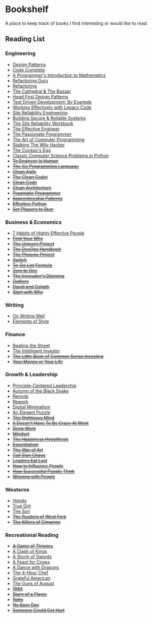 # Bookshelf

A place to keep track of books I find interesting or would like to read.

## Reading List

### Engineering

* [Design Patterns](https://www.amazon.com/gp/product/9332555400/)
* [Code Complete](https://www.amazon.com/gp/product/0735619670/)
* [A Programmer's Introduction to Mathematics](https://www.amazon.com/gp/product/1727125452/)
* [Refactoring Guru](https://refactoring.guru/)
* [Refactoring](https://www.amazon.com/Refactoring-Improving-Existing-Addison-Wesley-Signature/dp/0134757599/)
* [The Cathedral & The Bazaar](https://www.amazon.com/Cathedral-Bazaar-Musings-Accidental-Revolutionary/dp/1565927249/)
* [Head First Design Patterns](https://www.amazon.com/gp/product/B00AA36RZY)
* [Test Driven Development: By Example](https://www.amazon.com/gp/product/0321146530)
* [Working Effectively with Legacy Code](https://www.amazon.com/Working-Effectively-Legacy-Michael-Feathers/dp/0131177052)
* [Site Reliability Engineering](https://landing.google.com/sre/books/)
* [Building Secure & Reliable Systems](https://landing.google.com/sre/books/)
* [The Site Reliability Workbook](https://landing.google.com/sre/books/)
* [The Effective Engineer](https://www.amazon.com/Effective-Engineer-Engineering-Disproportionate-Meaningful/dp/0996128107)
* [The Passionate Programmer](https://www.amazon.com/Passionate-Programmer-Remarkable-Development-Pragmatic-dp-1934356344/dp/1934356344/)
* [The Art of Computer Programming](https://www.amazon.com/Computer-Programming-Volumes-1-4A-Boxed/dp/0321751043)
* [Stalking The Wily Hacker](http://pdf.textfiles.com/academics/wilyhacker.pdf)
* [The Cuckoo's Egg](https://www.amazon.com/Cuckoos-Egg-Tracking-Computer-Espionage/dp/1416507787)
* [Classic Computer Science Problems in Python](https://www.manning.com/books/classic-computer-science-problems-in-python)
* ~~[To Engineer Is Human](https://www.amazon.com/Engineer-Human-Failure-Successful-Design/dp/0679734163)~~
* ~~[The Go Programming Language](https://www.gopl.io/)~~
* ~~[Clean Agile](https://www.amazon.com/Clean-Agile-Basics-Robert-Martin/dp/0135781868)~~
* ~~[The Clean Coder](https://www.amazon.com/gp/product/B0050JLC9Y/)~~
* ~~[Clean Code](https://www.safaribooksonline.com/library/view/clean-code/9780136083238/)~~
* ~~[Clean Architecture](https://www.safaribooksonline.com/library/view/clean-architecture-a/9780134494272/)~~
* ~~[Pragmatic Programmer](https://www.amazon.com/gp/product/020161622X/)~~
* ~~[Apprenticeship Patterns](https://www.amazon.com/gp/product/0596518382/)~~
* ~~[Effective Python](https://www.amazon.com/Effective-Python-Specific-Software-Development/dp/0134034287)~~
* ~~[Set Phasers to Stun](https://www.amazon.com/gp/product/0963617885/)~~

### Business & Economics

* [7 Habits of Highly Effective People](https://www.amazon.com/gp/product/B01069X4H0/)
* ~~[Find Your Why](https://www.amazon.com/gp/product/B01CZCW3ZA/)~~
* ~~[The Unicorn Project](https://www.amazon.com/Unicorn-Project-Developers-Disruption-Thriving/dp/1942788762/)~~
* ~~[The DevOps Handbook](https://www.amazon.com/DevOps-Handbook-World-Class-Reliability-Organizations/dp/1942788002)~~
* ~~[The Phoenix Project](https://www.amazon.com/Phoenix-Project-DevOps-Helping-Business/dp/1942788290/)~~
* ~~[Switch](https://www.amazon.com/Switch-Change-Things-When-Hard/dp/0385528752/)~~
* ~~[To-Do List Formula](https://www.amazon.com/gp/product/1539438120/)~~
* ~~[Zero to One](https://www.amazon.com/gp/product/0804139296/)~~
* ~~[The Innovator's Dilemma](https://www.amazon.com/Innovators-Dilemma-Revolutionary-Change-Business/dp/0062060244/)~~
* ~~[Outliers](https://www.amazon.com/Outliers-Story-Success-Malcolm-Gladwell/dp/0316017922/)~~
* ~~[David and Goliath](https://www.amazon.com/David-Goliath-Underdogs-Misfits-Battling/dp/0316204366/)~~
* ~~[Start with Why](https://www.amazon.com/gp/product/B002Q6XUE4)~~

### Writing

* [On Writing Well](https://www.amazon.com/Writing-Well-Classic-Guide-Nonfiction/dp/0060891548)
* [Elements of Style](https://www.amazon.com/Elements-Style-Fourth-William-Strunk/dp/020530902X)

### Finance

* [Beating the Street](https://www.amazon.com/gp/product/B00768D664/)
* [The Intelligent Investor](https://www.amazon.com/gp/product/B00V7328GS/)
* ~~[The Little Book of Common Sense Investing](https://www.amazon.com/gp/product/1119404509/)~~
* ~~[Your Money or Your Life](https://www.amazon.com/gp/product/0143115766/)~~

### Growth & Leadership

* [Principle-Centered Leadership](https://www.amazon.com/gp/product/B07NMZ4TLM/)
* [Autumn of the Black Snake](https://www.amazon.com/Autumn-Black-Snake-Creation-Invasion/dp/0374107343)
* [Remote](https://www.amazon.com/gp/product/B00C0ALZ0W)
* [Rework](https://www.amazon.com/Rework-Jason-Fried/dp/0307463745/)
* [Digital Minimalism](https://www.amazon.com/Digital-Minimalism-Choosing-Focused-Noisy-ebook/dp/B07DBRBP7G/)
* [An Elegant Puzzle](https://lethain.com/elegant-puzzle/)
* ~~[The Righteous Mind](https://www.amazon.com/Righteous-Mind-Divided-Politics-Religion/dp/0307455777)~~
* ~~[It Doesn't Have To Be Crazy At Work](https://www.amazon.com/gp/product/0008323445/)~~
* ~~[Deep Work](https://www.amazon.com/gp/product/1455586692)~~
* ~~[Mindset](https://www.amazon.com/Mindset-Psychology-Carol-S-Dweck/dp/0345472322)~~
* ~~[The Happiness Hypothesis](https://www.amazon.com/The-Happiness-Hypothesis-audiobook/dp/B07D5JCWLD/)~~
* ~~[Essentialism](https://www.amazon.com/Essentialism-Disciplined-Pursuit-Less/dp/B00IWYP5NI)~~
* ~~[The War of Art](https://www.amazon.com/gp/product/1936891026/)~~
* ~~[Call Sign Chaos](https://www.amazon.com/gp/product/0812996836/)~~
* ~~[Leaders Eat Last](https://www.amazon.com/gp/product/B00DGZKQM8)~~
* ~~[How to Influence People](https://www.amazon.com/gp/product/B00A0VP6AI/)~~
* ~~[How Successful People Think](https://www.amazon.com/gp/product/B00199RHE8/)~~
* ~~[Winning with People](https://www.amazon.com/gp/product/B0050OX37I/)~~

### Westerns

* [Hondo](https://www.amazon.com/gp/product/B01FIW2GFG)
* [True Grit](https://www.amazon.com/gp/product/1468306294)
* [The Son](https://www.amazon.com/gp/product/0062669818)
* ~~[The Rustlers of West Fork](https://www.amazon.com/The-Rustlers-of-West-Fork-audiobook/dp/B0076G1ZGE)~~
* ~~[The Killers of Cimarron](https://www.amazon.com/Killers-Cimarron-Frank-Leslie/dp/0451230299)~~

### Recreational Reading

* ~~[A Game of Thrones](https://www.amazon.com/gp/product/1101965487/)~~
* [A Clash of Kings](https://www.amazon.com/gp/product/1101965487/)
* [A Storm of Swords](https://www.amazon.com/gp/product/1101965487/)
* [A Feast for Crows](https://www.amazon.com/gp/product/1101965487/)
* [A Dance with Dragons](https://www.amazon.com/gp/product/1101965487/)
* [The 4-Hour Chef](https://www.amazon.com/gp/product/1328519163/)
* [Grateful American](https://www.amazon.com/dp/1400208122)
* [The Guns of August](https://www.amazon.com/Guns-August-Pulitzer-Prize-Winning-Outbreak/dp/0345476093/)
* ~~[1984](https://www.amazon.com/1984-Signet-Classics-George-Orwell/dp/0451524934)~~
* ~~[Diary of a Player](https://www.amazon.com/Diary-Player-Musical-Heroes-Guitar/dp/1451625529/)~~
* ~~[Ratio](https://www.amazon.com/gp/product/1416571728)~~
* ~~[No Easy Day](https://www.amazon.com/gp/product/B0095PEFYS)~~
* ~~[Someone Could Get Hurt](https://www.amazon.com/Someone-Could-Get-Hurt-Twenty-First-Century/dp/1592408761/)~~
